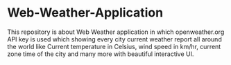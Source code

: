 # Web-Weather-Application
This repository is about Web Weather application in which openweather.org API key is used which showing every city current weather report all around the world like Current temperature in Celsius, wind speed in km/hr, current zone time of the city and many more with beautiful interactive UI.  

